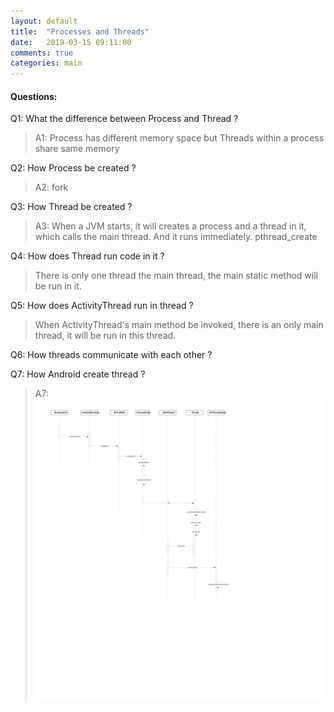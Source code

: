 ```yaml
---
layout: default
title:  "Processes and Threads"
date:   2019-03-15 09:11:00
comments: true
categories: main
---
```


#### Questions: 

Q1: What the difference between Process and Thread ? 
> A1: Process has different memory space but Threads within a process share same memory 

Q2: How Process be created ? 
> A2: fork 

Q3: How Thread be created ? 

> A3: When a JVM starts, it will creates a process and a thread in it, which calls the main thread.  And it runs immediately. 
> pthread_create 

Q4: How does Thread run code in it ? 
> There is only one thread the main thread, the main static method will be run in it. 

Q5: How does ActivityThread run in thread ? 
> When ActivityThread's main method be invoked, there is an only main thread, it will be run in this thread. 

Q6: How threads communicate with each other ? 

Q7: How Android create thread ? 
> A7: ![AndroidThreadCreate](../images/AndroidThreadCreate.svg) 
